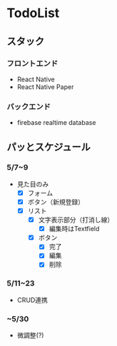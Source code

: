 # TodoList

## スタック

### フロントエンド

* React Native
* React Native Paper

### バックエンド

* firebase realtime database

## パッとスケジュール

### 5/7~9
* 見た目のみ
  * [x] フォーム
  * [x] ボタン（新規登録）
  * [x] リスト
    * [x] 文字表示部分（打消し線）
      * [x] 編集時はTextfield
    * [x] ボタン
      * [x] 完了
      * [x] 編集
      * [x] 削除
### 5/11~23
* CRUD連携
### ~5/30
* 微調整(?)